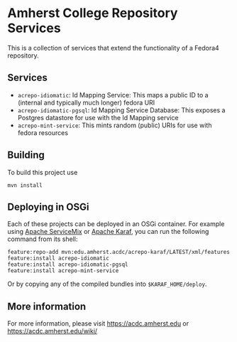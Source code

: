 Amherst College Repository Services
===================================

This is a collection of services that extend the functionality of a Fedora4 repository.

Services
--------

* `acrepo-idiomatic`: Id Mapping Service: This maps a public ID to a (internal and typically much longer) fedora URI
* `acrepo-idiomatic-pgsql`: Id Mapping Service Database: This exposes a Postgres datastore for use with the Id Mapping service
* `acrepo-mint-service`: This mints random (public) URIs for use with fedora resources

Building
--------

To build this project use

    mvn install

Deploying in OSGi
-----------------

Each of these projects can be deployed in an OSGi container. For example using
[Apache ServiceMix](http://servicemix.apache.org/) or
[Apache Karaf](http://karaf.apache.org), you can run the following
command from its shell:

    feature:repo-add mvn:edu.amherst.acdc/acrepo-karaf/LATEST/xml/features
    feature:install acrepo-idiomatic
    feature:install acrepo-idiomatic-pgsql
    feature:install acrepo-mint-service

Or by copying any of the compiled bundles into `$KARAF_HOME/deploy`.


More information
----------------

For more information, please visit https://acdc.amherst.edu or https://acdc.amherst.edu/wiki/

